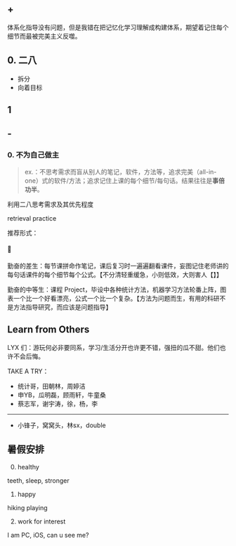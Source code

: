 ## +

体系化指导没有问题，但是我错在把记忆化学习理解成构建体系，期望着记住每个细节而最被完美主义反噬。

## 0. 二八

- 拆分
- 向着目标

## 1

## -

### 0. 不为自己做主

> ex.：不思考需求而盲从别人的笔记，软件，方法等，追求完美（all-in-one）式的软件/方法；追求记住上课的每个细节/每句话。结果往往是**事倍功半**。

利用二八思考需求及其优先程度

retrieval practice

推荐形式：

#### 🌰️

勤奋的差生：每节课拼命作笔记，课后复习时一遍遍翻看课件，妄图记住老师讲的每句话课件的每个细节每个公式。【不分清轻重缓急，小则低效，大则害人【】】

勤奋的中等生：课程 Project，毕设中各种统计方法，机器学习方法轮番上阵，图表一个比一个好看漂亮，公式一个比一个复杂。【方法为问题而生，有用的科研不是方法指导研究，而应该是问题指导】

## Learn from Others

LYX 们：游玩何必非要同系，学习/生活分开也许更不错，强扭的瓜不甜。他们也许不会后悔。

TAKE A TRY：

- 统计哥，田朝林，周婷洁
- 申YB，瓜明磊，顾雨轩，牛童桑
- 蔡志军，谢宇涛，徐，杨，李

---

- 小锋子，窝窝头，林sx，double

## 暑假安排

0. healthy

teeth, sleep, stronger

1. happy

hiking playing

2. work for interest

I am PC, iOS, can u see me?

